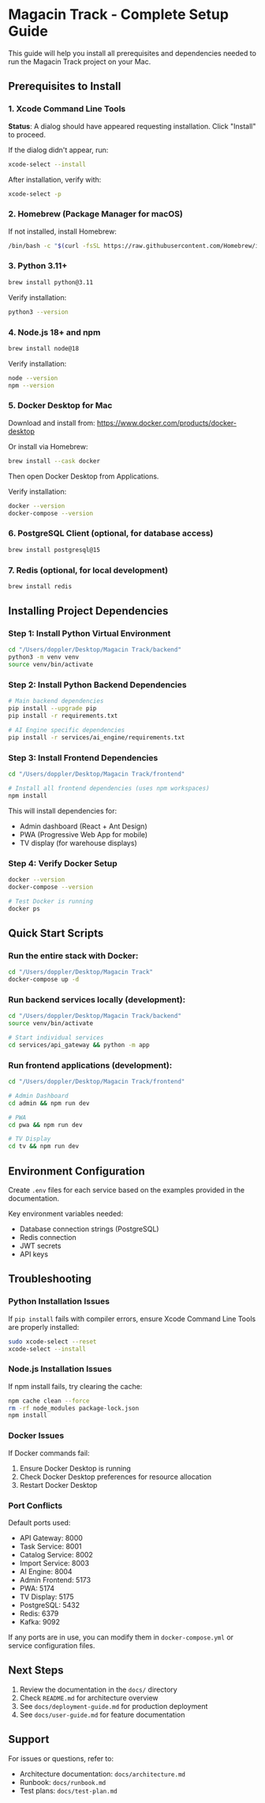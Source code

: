# Magacin Track - Complete Setup Guide

This guide will help you install all prerequisites and dependencies needed to run the Magacin Track project on your Mac.

## Prerequisites to Install

### 1. Xcode Command Line Tools
**Status**: A dialog should have appeared requesting installation. Click "Install" to proceed.

If the dialog didn't appear, run:
```bash
xcode-select --install
```

After installation, verify with:
```bash
xcode-select -p
```

### 2. Homebrew (Package Manager for macOS)
If not installed, install Homebrew:
```bash
/bin/bash -c "$(curl -fsSL https://raw.githubusercontent.com/Homebrew/install/HEAD/install.sh)"
```

### 3. Python 3.11+ 
```bash
brew install python@3.11
```

Verify installation:
```bash
python3 --version
```

### 4. Node.js 18+ and npm
```bash
brew install node@18
```

Verify installation:
```bash
node --version
npm --version
```

### 5. Docker Desktop for Mac
Download and install from: https://www.docker.com/products/docker-desktop

Or install via Homebrew:
```bash
brew install --cask docker
```

Then open Docker Desktop from Applications.

Verify installation:
```bash
docker --version
docker-compose --version
```

### 6. PostgreSQL Client (optional, for database access)
```bash
brew install postgresql@15
```

### 7. Redis (optional, for local development)
```bash
brew install redis
```

## Installing Project Dependencies

### Step 1: Install Python Virtual Environment
```bash
cd "/Users/doppler/Desktop/Magacin Track/backend"
python3 -m venv venv
source venv/bin/activate
```

### Step 2: Install Python Backend Dependencies
```bash
# Main backend dependencies
pip install --upgrade pip
pip install -r requirements.txt

# AI Engine specific dependencies
pip install -r services/ai_engine/requirements.txt
```

### Step 3: Install Frontend Dependencies
```bash
cd "/Users/doppler/Desktop/Magacin Track/frontend"

# Install all frontend dependencies (uses npm workspaces)
npm install
```

This will install dependencies for:
- Admin dashboard (React + Ant Design)
- PWA (Progressive Web App for mobile)
- TV display (for warehouse displays)

### Step 4: Verify Docker Setup
```bash
docker --version
docker-compose --version

# Test Docker is running
docker ps
```

## Quick Start Scripts

### Run the entire stack with Docker:
```bash
cd "/Users/doppler/Desktop/Magacin Track"
docker-compose up -d
```

### Run backend services locally (development):
```bash
cd "/Users/doppler/Desktop/Magacin Track/backend"
source venv/bin/activate

# Start individual services
cd services/api_gateway && python -m app
```

### Run frontend applications (development):
```bash
cd "/Users/doppler/Desktop/Magacin Track/frontend"

# Admin Dashboard
cd admin && npm run dev

# PWA
cd pwa && npm run dev

# TV Display
cd tv && npm run dev
```

## Environment Configuration

Create `.env` files for each service based on the examples provided in the documentation.

Key environment variables needed:
- Database connection strings (PostgreSQL)
- Redis connection
- JWT secrets
- API keys

## Troubleshooting

### Python Installation Issues
If `pip install` fails with compiler errors, ensure Xcode Command Line Tools are properly installed:
```bash
sudo xcode-select --reset
xcode-select --install
```

### Node.js Installation Issues
If npm install fails, try clearing the cache:
```bash
npm cache clean --force
rm -rf node_modules package-lock.json
npm install
```

### Docker Issues
If Docker commands fail:
1. Ensure Docker Desktop is running
2. Check Docker Desktop preferences for resource allocation
3. Restart Docker Desktop

### Port Conflicts
Default ports used:
- API Gateway: 8000
- Task Service: 8001
- Catalog Service: 8002
- Import Service: 8003
- AI Engine: 8004
- Admin Frontend: 5173
- PWA: 5174
- TV Display: 5175
- PostgreSQL: 5432
- Redis: 6379
- Kafka: 9092

If any ports are in use, you can modify them in `docker-compose.yml` or service configuration files.

## Next Steps

1. Review the documentation in the `docs/` directory
2. Check `README.md` for architecture overview
3. See `docs/deployment-guide.md` for production deployment
4. See `docs/user-guide.md` for feature documentation

## Support

For issues or questions, refer to:
- Architecture documentation: `docs/architecture.md`
- Runbook: `docs/runbook.md`
- Test plans: `docs/test-plan.md`

